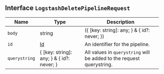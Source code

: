 ## Interface `LogstashDeletePipelineRequest`

| Name | Type | Description |
| - | - | - |
| `body` | string | ({ [key: string]: any; } & { id?: never; }) | All values in `body` will be added to the request body. |
| `id` | [Id](./Id.md) | An identifier for the pipeline. |
| `querystring` | { [key: string]: any; } & { id?: never; } | All values in `querystring` will be added to the request querystring. |
